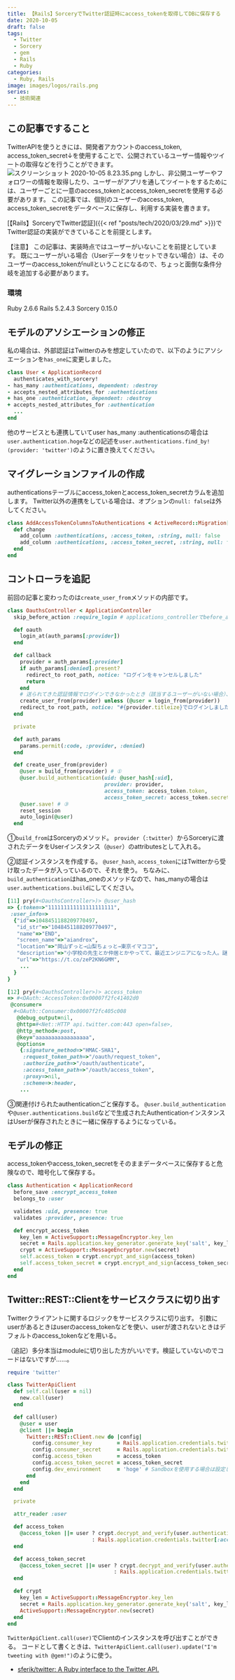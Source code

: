 ```yaml
---
title: 【Rails】SorceryでTwitter認証時にaccess_tokenを取得してDBに保存する
date: 2020-10-05
draft: false
tags:
  - Twitter
  - Sorcery
  - gem
  - Rails
  - Ruby
categories:
  - Ruby, Rails
image: images/logos/rails.png
series:
  - 技術関連
---
```


## この記事ですること

TwitterAPIを使うときには、開発者アカウントのaccess_token, access_token_secret↓を使用することで、公開されているユーザー情報やツイートの取得などを行うことができます。
![スクリーンショット 2020-10-05 8.23.35.png](https://qiita-image-store.s3.ap-northeast-1.amazonaws.com/0/322882/c6fac189-9246-cdbf-f6d2-810fb0483d98.png)
しかし、非公開ユーザーやフォロワーの情報を取得したり、ユーザーがアプリを通してツイートをするためには、ユーザーごとに一意のaccess_tokenとaccess_token_secretを使用する必要があります。
この記事では、個別のユーザーのaccess_token, access_token_secretをデータベースに保存し、利用する実装を書きます。

[【Rails】SorceryでTwitter認証]({{< ref "posts/tech/2020/03/29.md" >}})でTwitter認証の実装ができていることを前提とします。

【注意】
この記事は、実装時点ではユーザーがいないことを前提としています。
既にユーザーがいる場合（Userデータをリセットできない場合）は、そのユーザーのaccess_tokenがnullということになるので、ちょっと面倒な条件分岐を追加する必要があります。


### 環境

Ruby 2.6.6
Rails 5.2.4.3
Sorcery 0.15.0

## モデルのアソシエーションの修正

私の場合は、外部認証はTwitterのみを想定していたので、以下のようにアソシエーションを`has_one`に変更しました。

```diff:app/models/user.rb
class User < ApplicationRecord
  authenticates_with_sorcery!
- has_many :authentications, dependent: :destroy
- accepts_nested_attributes_for :authentications
+ has_one :authentication, dependent: :destroy
+ accepts_nested_attributes_for :authentication
  ...
end
```

他のサービスとも連携していてuser has_many :authenticationsの場合は`user.authentication.hoge`などの記述を`user.authentications.find_by!(provider: 'twitter')`のように置き換えてください。


## マイグレーションファイルの作成

authenticationsテーブルにaccess_tokenとaccess_token_secretカラムを追加します。
Twitter以外の連携をしている場合は、オプションの`null: false`は外してください。

```rb:db/migrate/20200613022618_add_access_token_columns_to_authentications.rb
class AddAccessTokenColumnsToAuthentications < ActiveRecord::Migration[5.2]
  def change
    add_column :authentications, :access_token, :string, null: false
    add_column :authentications, :access_token_secret, :string, null: false
  end
end
```


## コントローラを追記

前回の記事と変わったのは`create_user_from`メソッドの内部です。

```rb:app/controllers/api/v1/oauths_controller.rb
class OauthsController < ApplicationController
  skip_before_action :require_login # applications_controllerでbefore_action :require_loginを設定している場合

  def oauth
    login_at(auth_params[:provider])
  end

  def callback
    provider = auth_params[:provider]
    if auth_params[:denied].present?
      redirect_to root_path, notice: "ログインをキャンセルしました"
      return
    end
    # 送られてきた認証情報でログインできなかったとき（該当するユーザーがいない場合）、新規ユーザーを作成する
    create_user_from(provider) unless (@user = login_from(provider))
    redirect_to root_path, notice: "#{provider.titleize}でログインしました"
  end

  private

  def auth_params
    params.permit(:code, :provider, :denied)
  end

  def create_user_from(provider)
    @user = build_from(provider) # ①
    @user.build_authentication(uid: @user_hash[:uid],
                               provider: provider,
                               access_token: access_token.token,
                               access_token_secret: access_token.secret) # ②
    @user.save! # ③
    reset_session
    auto_login(@user)
  end
```

①`build_from`はSorceryのメソッド。
`provider`（`:twitter`）からSorceryに渡されたデータをUserインスタンス（`@user`）のattributesとして入れる。

②認証インスタンスを作成する。
`@user_hash`, `access_token`にはTwitterから受け取ったデータが入っているので、それを使う。
ちなみに、`build_authentication`はhas_oneのメソッドなので、has_manyの場合は`user.authentications.build`にしてください。

```rb
[11] pry(#<OauthsController>)> @user_hash
=> {:token=>"111111111111111111111",
 :user_info=>
  {"id"=>1048451188209770497,
   "id_str"=>"1048451188209770497",
   "name"=>"END",
   "screen_name"=>"aiandrox",
   "location"=>"岡山ずっと→山梨ちょっと→東京イマココ",
   "description"=>"小学校の先生とか仲居とかやってて、最近エンジニアになった人。謎解きエンジョイ勢。 #RUNTEQ",
   "url"=>"https://t.co/zeP2KN6GMM",
    ...
  }
}

[12] pry(#<OauthsController>)> access_token
=> #<OAuth::AccessToken:0x00007f2fc41402d0
 @consumer=
  #<OAuth::Consumer:0x00007f2fc405c008
   @debug_output=nil,
   @http=#<Net::HTTP api.twitter.com:443 open=false>,
   @http_method=:post,
   @key="aaaaaaaaaaaaaaaaa",
   @options=
    {:signature_method=>"HMAC-SHA1",
     :request_token_path=>"/oauth/request_token",
     :authorize_path=>"/oauth/authenticate",
     :access_token_path=>"/oauth/access_token",
     :proxy=>nil,
     :scheme=>:header,
    ...
```

③関連付けられたauthenticationごと保存する。
`@user.build_authentication`や`@user.authentications.build`などで生成されたAuthenticationインスタンスはUserが保存されたときに一緒に保存するようになっている。


## モデルの修正

access_tokenやaccess_token_secretをそのままデータベースに保存すると危険なので、暗号化して保存する。

```rb:app/models/authentication.rb
class Authentication < ApplicationRecord
  before_save :encrypt_access_token
  belongs_to :user

  validates :uid, presence: true
  validates :provider, presence: true

  def encrypt_access_token
    key_len = ActiveSupport::MessageEncryptor.key_len
    secret = Rails.application.key_generator.generate_key('salt', key_len)
    crypt = ActiveSupport::MessageEncryptor.new(secret)
    self.access_token = crypt.encrypt_and_sign(access_token)
    self.access_token_secret = crypt.encrypt_and_sign(access_token_secret)
  end
end
```

## Twitter::REST::Clientをサービスクラスに切り出す

Twitterクライアントに関するロジックをサービスクラスに切り出す。
引数にuserがあるときはuserのaccess_tokenなどを使い、userが渡されないときはデフォルトのaccess_tokenなどを用いる。

（追記）多分本当はmoduleに切り出した方がいいです。検証していないのでコードはないですが……。

```rb:app/services/twitter_api_client.rb
require 'twitter'

class TwitterApiClient
  def self.call(user = nil)
    new.call(user)
  end

  def call(user)
    @user = user
    @client ||= begin
      Twitter::REST::Client.new do |config|
        config.consumer_key        = Rails.application.credentials.twitter[:key]
        config.consumer_secret     = Rails.application.credentials.twitter[:secret_key]
        config.access_token        = access_token
        config.access_token_secret = access_token_secret
        config.dev_environment     = 'hoge' # Sandboxを使用する場合は設定した名前を書く
      end
    end
  end

  private

  attr_reader :user

  def access_token
    @access_token ||= user ? crypt.decrypt_and_verify(user.authentication.access_token)
                           : Rails.application.credentials.twitter[:access_token]
  end

  def access_token_secret
    @access_token_secret ||= user ? crypt.decrypt_and_verify(user.authentication.access_token_secret)
                                  : Rails.application.credentials.twitter[:access_token_secret]
  end

  def crypt
    key_len = ActiveSupport::MessageEncryptor.key_len
    secret = Rails.application.key_generator.generate_key('salt', key_len)
    ActiveSupport::MessageEncryptor.new(secret)
  end
end
```

`TwitterApiClient.call(user)`でClientのインスタンスを呼び出すことができる。
コードとして書くときは、`TwitterApiClient.call(user).update("I'm tweeting with @gem!")`のように使う。

- [sferik/twitter: A Ruby interface to the Twitter API\.](https://github.com/sferik/twitter#usage-examples)
